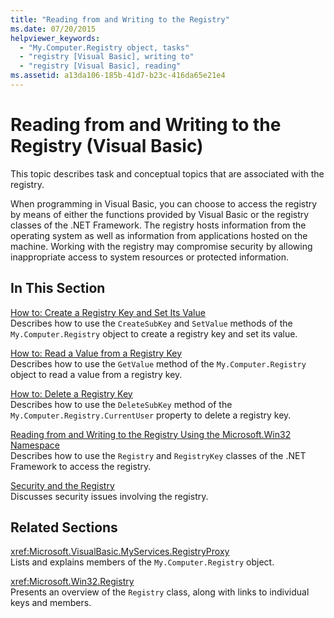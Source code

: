 ```yaml
---
title: "Reading from and Writing to the Registry"
ms.date: 07/20/2015
helpviewer_keywords: 
  - "My.Computer.Registry object, tasks"
  - "registry [Visual Basic], writing to"
  - "registry [Visual Basic], reading"
ms.assetid: a13da106-185b-41d7-b23c-416da65e21e4
---
```

# Reading from and Writing to the Registry (Visual Basic)

This topic describes task and conceptual topics that are associated with the registry.  
  
 When programming in Visual Basic, you can choose to access the registry by means of either the functions provided by Visual Basic or the registry classes of the .NET Framework. The registry hosts information from the operating system as well as information from applications hosted on the machine. Working with the registry may compromise security by allowing inappropriate access to system resources or protected information.  
  
## In This Section  

 [How to: Create a Registry Key and Set Its Value](how-to-create-a-registry-key-and-set-its-value.md)  
 Describes how to use the `CreateSubKey` and `SetValue` methods of the `My.Computer.Registry` object to create a registry key and set its value.  
  
 [How to: Read a Value from a Registry Key](how-to-read-a-value-from-a-registry-key.md)  
 Describes how to use the `GetValue` method of the `My.Computer.Registry` object to read a value from a registry key.  
  
 [How to: Delete a Registry Key](how-to-delete-a-registry-key.md)  
 Describes how to use the `DeleteSubKey` method of the `My.Computer.Registry.CurrentUser` property to delete a registry key.  
  
 [Reading from and Writing to the Registry Using the Microsoft.Win32 Namespace](reading-from-and-writing-to-the-registry-using-the-microsoft-win32-namespace.md)  
 Describes how to use the `Registry` and `RegistryKey` classes of the .NET Framework to access the registry.  
  
 [Security and the Registry](security-and-the-registry.md)  
 Discusses security issues involving the registry.  
  
## Related Sections  

 <xref:Microsoft.VisualBasic.MyServices.RegistryProxy>  
 Lists and explains members of the `My.Computer.Registry` object.  
  
 <xref:Microsoft.Win32.Registry>  
 Presents an overview of the `Registry` class, along with links to individual keys and members.
